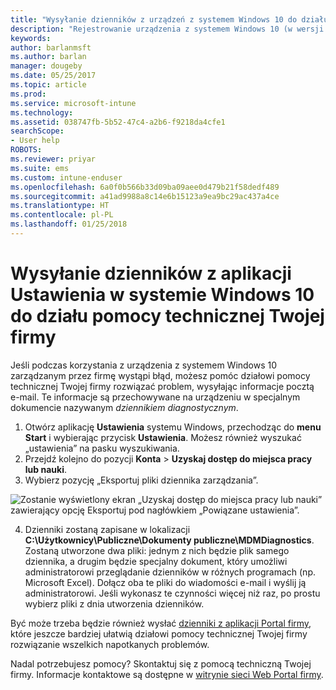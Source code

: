 ```yaml
---
title: "Wysyłanie dzienników z urządzeń z systemem Windows 10 do działu pomocy technicznej Twojej firmy | Dokumentacja firmy Microsoft"
description: "Rejestrowanie urządzenia z systemem Windows 10 (w wersji 1511) w usłudze Intune"
keywords: 
author: barlanmsft
ms.author: barlan
manager: dougeby
ms.date: 05/25/2017
ms.topic: article
ms.prod: 
ms.service: microsoft-intune
ms.technology: 
ms.assetid: 038747fb-5b52-47c4-a2b6-f9218da4cfe1
searchScope:
- User help
ROBOTS: 
ms.reviewer: priyar
ms.suite: ems
ms.custom: intune-enduser
ms.openlocfilehash: 6a0f0b566b33d09ba09aee0d479b21f58dedf489
ms.sourcegitcommit: a41ad9988a8c14e6b15123a9ea9bc29ac437a4ce
ms.translationtype: HT
ms.contentlocale: pl-PL
ms.lasthandoff: 01/25/2018
---
```

# <a name="send-logs-to-your-company-support-from-the-settings-app-for-windows-10"></a>Wysyłanie dzienników z aplikacji Ustawienia w systemie Windows 10 do działu pomocy technicznej Twojej firmy

Jeśli podczas korzystania z urządzenia z systemem Windows 10 zarządzanym przez firmę wystąpi błąd, możesz pomóc działowi pomocy technicznej Twojej firmy rozwiązać problem, wysyłając informacje pocztą e-mail. Te informacje są przechowywane na urządzeniu w specjalnym dokumencie nazywanym _dziennikiem diagnostycznym_.

1.  Otwórz aplikację **Ustawienia** systemu Windows, przechodząc do **menu Start** i wybierając przycisk **Ustawienia**. Możesz również wyszukać „ustawienia” na pasku wyszukiwania.
2.  Przejdź kolejno do pozycji **Konta** > **Uzyskaj dostęp do miejsca pracy lub nauki**.
3.  Wybierz pozycję „Eksportuj pliki dziennika zarządzania”.

  ![Zostanie wyświetlony ekran „Uzyskaj dostęp do miejsca pracy lub nauki” zawierający opcję Eksportuj pod nagłówkiem „Powiązane ustawienia”.](./media/w10-export-logs.png)

4. Dzienniki zostaną zapisane w lokalizacji **C:\Użytkownicy\Publiczne\Dokumenty publiczne\MDMDiagnostics**. Zostaną utworzone dwa pliki: jednym z nich będzie plik samego dziennika, a drugim będzie specjalny dokument, który umożliwi administratorowi przeglądanie dzienników w różnych programach (np. Microsoft Excel). Dołącz oba te pliki do wiadomości e-mail i wyślij ją administratorowi. Jeśli wykonasz te czynności więcej niż raz, po prostu wybierz pliki z dnia utworzenia dzienników. 

Być może trzeba będzie również wysłać [dzienniki z aplikacji Portal firmy](send-logs-to-your-it-admin-cp-windows.md), które jeszcze bardziej ułatwią działowi pomocy technicznej Twojej firmy rozwiązanie wszelkich napotkanych problemów. 

Nadal potrzebujesz pomocy? Skontaktuj się z pomocą techniczną Twojej firmy. Informacje kontaktowe są dostępne w [witrynie sieci Web Portal firmy](https://portal.manage.microsoft.com#HelpDeskDialog).
